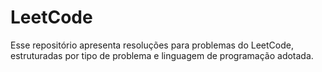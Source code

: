 # LeetCode
Esse repositório apresenta resoluções para problemas do LeetCode, estruturadas por tipo de problema e linguagem de programação adotada.
